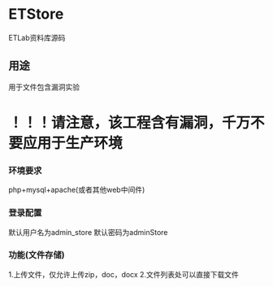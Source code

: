 # ETStore
ETLab资料库源码

## 用途
用于文件包含漏洞实验

# ！！！请注意，该工程含有漏洞，千万不要应用于生产环境

### 环境要求
php+mysql+apache(或者其他web中间件)

### 登录配置
默认用户名为admin_store
默认密码为adminStore

### 功能(文件存储)
1.上传文件，仅允许上传zip，doc，docx
2.文件列表处可以直接下载文件

